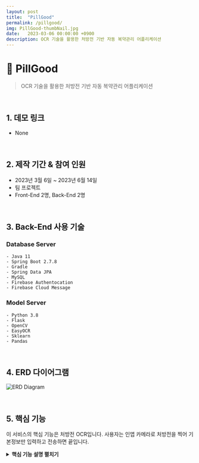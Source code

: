 ```yaml
---
layout: post
title:  "PillGood"
permalink: /pillgood/
img: PillGood-thumbNail.jpg
date:   2023-03-06 00:00:00 +0900
description: OCR 기술을 활용한 처방전 기반 자동 복약관리 어플리케이션
---
```


# :pushpin: PillGood
> OCR 기술을 활용한 처방전 기반 자동 복약관리 어플리케이션

<br>

## 1. 데모 링크
- None

<br>

## 2. 제작 기간 & 참여 인원
- 2023년 3월 6일 ~ 2023년 6월 14일
- 팀 프로젝트
- Front-End 2명, Back-End 2명

<br>

## 3. Back-End 사용 기술
### Database Server
	- Java 11
	- Spring Boot 2.7.8
	- Gradle
	- Spring Data JPA
	- MySQL
	- Firebase Authentocation
	- Firebase Cloud Message

### Model Server
	- Python 3.8
	- Flask
	- OpenCV
	- EasyOCR
	- Sklearn
	- Pandas

<br>

## 4. ERD 다이어그램
![ERD Diagram](PillGood-ERDDiagram.jpg)

<br>

## 5. 핵심 기능
이 서비스의 핵심 기능은 처방전 OCR입니다.
사용자는 인앱 카메라로 처방전을 찍어 기본정보만 입력하고 전송하면 끝입니다.

 
<details>
<summary><b>핵심 기능 설명 펼치기</b></summary>
<div markdown="1">